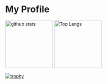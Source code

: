 # My Profile

<p align="left">
    <img alt="github stats" height="150px" src="https://github-readme-stats.vercel.app/api?username=tomoya-megane&theme=onedark&show_icons=ture" />
    <img alt="Top Langs" height="150px" src="https://github-readme-stats.vercel.app/api/top-langs/?username=tomoya-megane&layout=compact&show_icons=true&theme=onedark" />
</p>

[![trophy](https://github-profile-trophy.vercel.app/?username=tomoya-megane&theme=onedark&column=5)](https://github.com/ryo-ma/github-profile-trophy)
